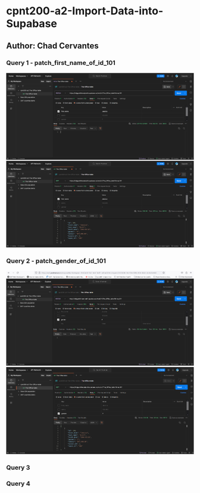 # cpnt200-a2-Import-Data-into-Supabase

## Author: Chad Cervantes

### Query 1 - patch_first_name_of_id_101

![patch_first_name_of_id_101](images/patch_first_name_of_id_101.png)
![patch_first_name_of_id_101_rendered](images/patch_first_name_of_id_101_rendered.png)

### Query 2 - patch_gender_of_id_101

![patch_gender_of_id_101](images/patch_gender_of_id_101.png)
![patch_gender_of_id_101_rendered](images/patch_gender_of_id_101_rendered.png)

### Query 3

### Query 4